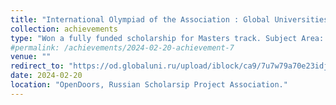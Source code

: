 ```yaml
---
title: "International Olympiad of the Association : Global Universities , Olympiad "
collection: achievements
type: "Won a fully funded scholarship for Masters track. Subject Area: Computer and Data SCience. Rank: 46 , Status: Prize Winner"
#permalink: /achievements/2024-02-20-achievement-7
venue: ""
redirect_to: "https://od.globaluni.ru/upload/iblock/ca9/7u7w79a70e23idjoz3k8axq0zs1wl537.pdf"
date: 2024-02-20
location: "OpenDoors, Russian Scholarsip Project Association."
---
```


